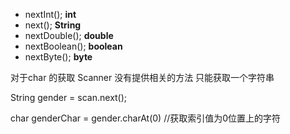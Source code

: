 - nextInt(); **int**
- next(); **String**
- nextDouble(); **double**
- nextBoolean(); **boolean**
- nextByte(); **byte**

 对于char 的获取 Scanner 没有提供相关的方法 只能获取一个字符串

  String gender = scan.next();

  char genderChar = gender.charAt(0) //获取索引值为0位置上的字符